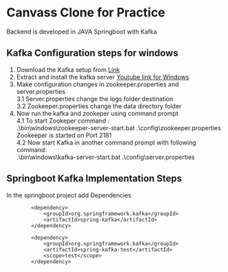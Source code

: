# Canvass Clone for Practice
Backend is developed in JAVA Springboot with Kafka


## Kafka Configuration steps for windows 

1. Download the Kafka setup from [Link](https://kafka.apache.org/downloads)
2. Extract and install the kafka server [Youtube link for Windows](https://www.youtube.com/watch?v=EUzH9khPYgs)
3. Make configuration changes in zookeeper.properties and server.properties<br>
	3.1 Server.properties change the logs folder destination<br>
	3.2 Zookeeper.properties change the data directory folder <br>
4. Now run the kafka and zookeper using command prompt <br>
	4.1 To start Zookeper command : <br>
	     .\bin\windows\zookeeper-server-start.bat .\config\zookeeper.properties <br>
		 Zookeeper is started on Port 2181 <br>
	4.2 Now start Kafka in another command prompt with following command: <br>
		.\bin\windows\kafka-server-start.bat .\config\server.properties  <br>

## Springboot Kafka Implementation Steps 
In the springboot project add Dependencies 
```
		<dependency>
			<groupId>org.springframework.kafka</groupId>
			<artifactId>spring-kafka</artifactId>
		</dependency>

		<dependency>
            <groupId>org.springframework.kafka</groupId>
            <artifactId>spring-kafka-test</artifactId>
            <scope>test</scope>
        </dependency>
```